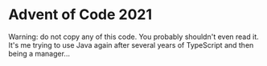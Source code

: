 # Advent of Code 2021

Warning: do not copy any of this code. You probably shouldn't even read it. It's me trying to use Java again after several years of TypeScript and then being a manager...